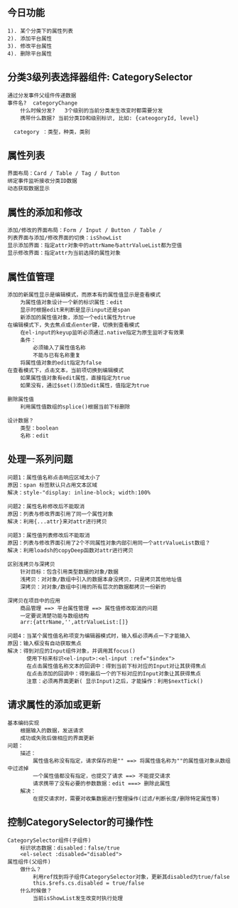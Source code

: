 ## 今日功能
    1). 某个分类下的属性列表
    2). 添加平台属性
    3). 修改平台属性
    4). 删除平台属性

## 分类3级列表选择器组件: CategorySelector

    通过分发事件父组件传递数据
    事件名?  categoryChange
        什么时候分发?   3个级别的当前分类发生改变时都需要分发
        携带什么数据? 当前分类ID和级别标识, 比如: {cateogoryId, level}    

      category ：类型，种类，类别

## 属性列表
    界面布局：Card / Table / Tag / Button
    绑定事件监听接收分类ID数据
    动态获取数据显示

## 属性的添加和修改
    添加/修改的界面布局：Form / Input / Button / Table /
    列表界面与添加/修改界面的切换：isShowList
    显示添加界面：指定attr对象中的attrName与attrValueList都为空值
    显示修改界面：指定attr为当前选择的属性对象

## 属性值管理
    添加的新属性显示是编辑模式，而原本有的属性值显示是查看模式
        为属性值对象设计一个新的标识属性：edit
        显示时根据edit来判断是显示input还是span
        新添加的属性值对象，添加一个edit属性为true
    在编辑模式下，失去焦点或点enter键，切换到查看模式
        在el-input的keyup监听必须通过.native指定为原生监听才有效果
        条件：
            必须输入了属性值名称
            不能与已有名称重复
        将属性值对象的edit指定为false
    在查看模式下，点击文本，当前项切换到编辑模式
        如果属性值对象有edit属性，直接指定为true
        如果没有，通过$set()添加edit属性，值指定为true

    删除属性值
        利用属性值数组的splice()根据当前下标删除

    设计数据？
        类型：boolean
        名称：edit
        
## 处理一系列问题
    问题1：属性值名称点击响应区域太小了
    原因：span 标签默认只占用文本区域
    解决：style-"display: inline-block; width:100%

    问题2：属性名称修改后不能取消
    原因：列表与修改界面引用了同一个属性对象
    解决：利用{...attr}来对attr进行拷贝

    问题3：属性值列表修改后不能取消
    原因：列表与修改界面引用了2个不同属性对象内部引用同一个attrValueList数组？
    解决：利用loadsh的copyDeep函数对attr进行拷贝

    区别浅拷贝与深拷贝
        针对目标：包含引用类型数据的对象/数据
        浅拷贝：对对象/数组中引入的数据本身没拷贝，只是拷贝其他地址值
        深拷贝：对对象/数组中引用的所有层次的数据都拷贝一份新的

    深拷贝在项目中的应用
        商品管理 ==> 平台属性管理 ==> 属性值修改取消的问题
        一定要说清楚功能与数组结构
        arr:{attrName,'',attrValueList:[]}

    问题4：当某个属性值名称项变为编辑器模式时，输入框必须再点一下才能输入
    原因：输入框没有自动获取焦点
    解决：得到对应的Input组件对象，并调用其focus()
          使用下标来标识<el-input>:<el-input :ref="$index">
          在点击属性值名称文本的回调中：得到当前下标对应的Input对让其获得焦点
          在点击添加的回调中：得到最后一个的下标对应的Input对象让其获得焦点
          注意：必须再界面更新( 显示Input)之后，才能操作：利用$nextTick()

## 请求属性的添加或更新
    基本编码实现
        根据输入的数据，发送请求
        成功或失败后做相应的界面更新
    问题：
        描述：
            属性值名称没有指定，请求保存的是"" ==> 将属性值名称为""的属性值对象从数组中过滤掉
            一个属性值都没有指定，也提交了请求 ==> 不能提交请求
            请求携带了没有必要的参数数据：edit ===> 删除此属性
        解决：
            在提交请求时，需要对收集数据进行整理操作(过滤/判断长度/删除特定属性等)

## 控制CategorySelector的可操作性
    CategorySelector组件(子组件)
        标识状态数据：disabled：false/true
        <el-select :disabled="disabled">
    属性组件(父组件)
        做什么？
            利用ref找到将子组件CategorySelector对象，更新其disabled为true/false
            this.$refs.cs.disabled = true/false
        什么时候做？
            当前isShowList发生改变时执行处理